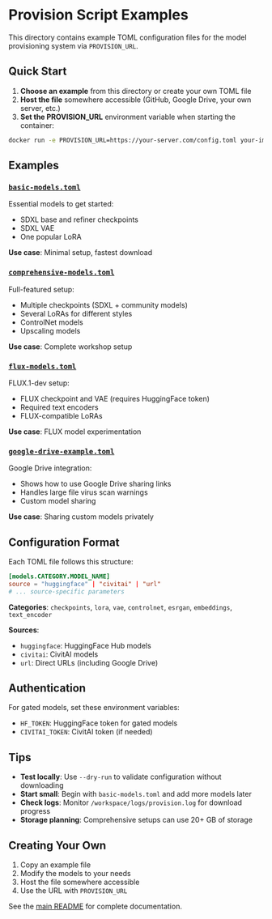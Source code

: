 # Provision Script Examples

This directory contains example TOML configuration files for the model provisioning system via `PROVISION_URL`.

## Quick Start

1. **Choose an example** from this directory or create your own TOML file
2. **Host the file** somewhere accessible (GitHub, Google Drive, your own server, etc.)
3. **Set the PROVISION_URL** environment variable when starting the container:

```bash
docker run -e PROVISION_URL=https://your-server.com/config.toml your-image
```

## Examples

### [`basic-models.toml`](basic-models.toml)
Essential models to get started:
- SDXL base and refiner checkpoints
- SDXL VAE
- One popular LoRA

**Use case**: Minimal setup, fastest download

### [`comprehensive-models.toml`](comprehensive-models.toml)
Full-featured setup:
- Multiple checkpoints (SDXL + community models)
- Several LoRAs for different styles
- ControlNet models
- Upscaling models

**Use case**: Complete workshop setup

### [`flux-models.toml`](flux-models.toml)
FLUX.1-dev setup:
- FLUX checkpoint and VAE (requires HuggingFace token)
- Required text encoders
- FLUX-compatible LoRAs

**Use case**: FLUX model experimentation

### [`google-drive-example.toml`](google-drive-example.toml)
Google Drive integration:
- Shows how to use Google Drive sharing links
- Handles large file virus scan warnings
- Custom model sharing

**Use case**: Sharing custom models privately

## Configuration Format

Each TOML file follows this structure:

```toml
[models.CATEGORY.MODEL_NAME]
source = "huggingface" | "civitai" | "url"
# ... source-specific parameters
```

**Categories**: `checkpoints`, `lora`, `vae`, `controlnet`, `esrgan`, `embeddings`, `text_encoder`

**Sources**:
- `huggingface`: HuggingFace Hub models
- `civitai`: CivitAI models  
- `url`: Direct URLs (including Google Drive)

## Authentication

For gated models, set these environment variables:
- `HF_TOKEN`: HuggingFace token for gated models
- `CIVITAI_TOKEN`: CivitAI token (if needed)

## Tips

- **Test locally**: Use `--dry-run` to validate configuration without downloading
- **Start small**: Begin with `basic-models.toml` and add more models later
- **Check logs**: Monitor `/workspace/logs/provision.log` for download progress
- **Storage planning**: Comprehensive setups can use 20+ GB of storage

## Creating Your Own

1. Copy an example file
2. Modify the models to your needs
3. Host the file somewhere accessible
4. Use the URL with `PROVISION_URL`

See the [main README](../README.md#model-provisioning) for complete documentation.